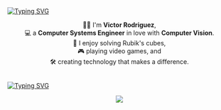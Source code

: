 <a href="https://git.io/typing-svg">
  <img src="https://readme-typing-svg.herokuapp.com?font=Coral+Pixel&size=25&pause=1000&repeat=false&width=700&lines=Chameando+para+que+mis+Nike's+pisen+el+mundo+entero" alt="Typing SVG" />
</a>

<br>

<p align="center">
  👋🏼 I'm <strong>Victor Rodriguez</strong>,<br>
  💻 a <strong>Computer Systems Engineer</strong> in love with <strong>Computer Vision</strong>.<br>
  🧠 I enjoy solving Rubik's cubes,<br>
  🎮 playing video games, and<br>
  🛠️ creating technology that makes a difference.
</p>

<br>

<a href="https://git.io/typing-svg">
  <img src="https://readme-typing-svg.herokuapp.com?font=Coral+Pixel&size=15&pause=1000&color=F7F7F7&repeat=false&width=700&lines=When+I+code%2C+I+do+it+with+the+following%3A" alt="Typing SVG" />
</a>

<br>

<p align="center">
  <a href="https://skillicons.dev">
    <img src="https://skillicons.dev/icons?i=webstorm,pycharm,git,linux,raspberrypi,python,html,css,js,nodejs,mongodb,java,arduino,bash,express,mysql,npm,opencv&perline=6" />
  </a>
</p>
